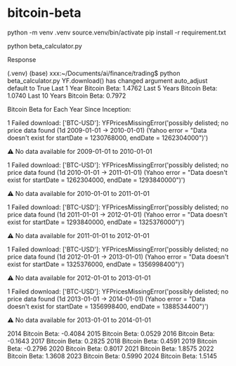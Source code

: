 # bitcoin-beta

python -m venv .venv
source.venv/bin/activate
pip install -r requirement.txt

python beta_calculator.py

Response

(.venv) (base) xxx:~/Documents/ai/finance/trading$ python beta_calculator.py
YF.download() has changed argument auto_adjust default to True
Last 1 Year Bitcoin Beta: 1.4762
Last 5 Years Bitcoin Beta: 1.0740
Last 10 Years Bitcoin Beta: 0.7972

Bitcoin Beta for Each Year Since Inception:

1 Failed download:
['BTC-USD']: YFPricesMissingError('possibly delisted; no price data found (1d 2009-01-01 -> 2010-01-01) (Yahoo error = "Data doesn\'t exist for startDate = 1230768000, endDate = 1262304000")')

⚠️ No data available for 2009-01-01 to 2010-01-01

1 Failed download:
['BTC-USD']: YFPricesMissingError('possibly delisted; no price data found (1d 2010-01-01 -> 2011-01-01) (Yahoo error = "Data doesn\'t exist for startDate = 1262304000, endDate = 1293840000")')

⚠️ No data available for 2010-01-01 to 2011-01-01

1 Failed download:
['BTC-USD']: YFPricesMissingError('possibly delisted; no price data found (1d 2011-01-01 -> 2012-01-01) (Yahoo error = "Data doesn\'t exist for startDate = 1293840000, endDate = 1325376000")')

⚠️ No data available for 2011-01-01 to 2012-01-01

1 Failed download:
['BTC-USD']: YFPricesMissingError('possibly delisted; no price data found (1d 2012-01-01 -> 2013-01-01) (Yahoo error = "Data doesn\'t exist for startDate = 1325376000, endDate = 1356998400")')

⚠️ No data available for 2012-01-01 to 2013-01-01

1 Failed download:
['BTC-USD']: YFPricesMissingError('possibly delisted; no price data found (1d 2013-01-01 -> 2014-01-01) (Yahoo error = "Data doesn\'t exist for startDate = 1356998400, endDate = 1388534400")')

⚠️ No data available for 2013-01-01 to 2014-01-01

2014 Bitcoin Beta: -0.4084
2015 Bitcoin Beta: 0.0529
2016 Bitcoin Beta: -0.1643
2017 Bitcoin Beta: 0.2825
2018 Bitcoin Beta: 0.4591
2019 Bitcoin Beta: -0.2796
2020 Bitcoin Beta: 0.8017
2021 Bitcoin Beta: 1.8575
2022 Bitcoin Beta: 1.3608
2023 Bitcoin Beta: 0.5990
2024 Bitcoin Beta: 1.5145

